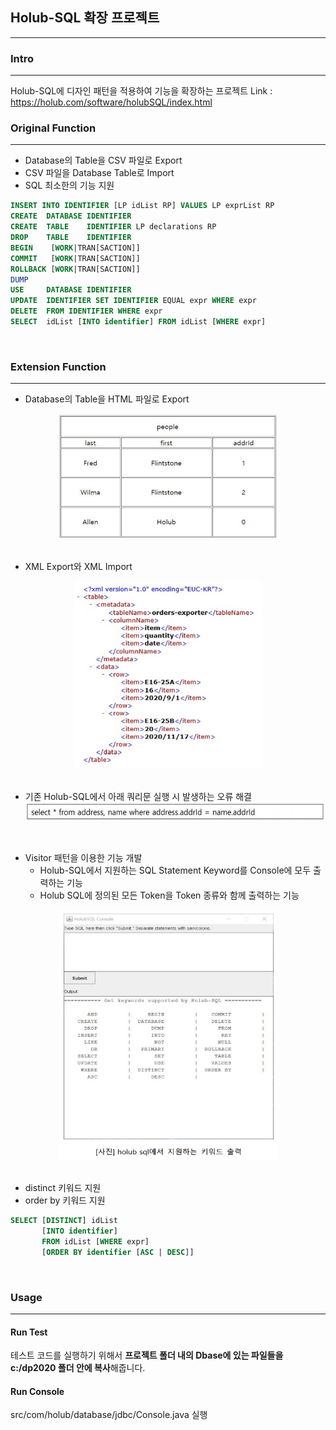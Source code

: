 ## Holub-SQL 확장 프로젝트
---
### Intro
---
Holub-SQL에 디자인 패턴을 적용하여 기능을 확장하는 프로젝트
Link : https://holub.com/software/holubSQL/index.html
<br>

### Original Function
---
- Database의 Table을 CSV 파일로 Export
- CSV 파일을 Database Table로 Import
- SQL 최소한의 기능 지원

```sql
INSERT INTO IDENTIFIER [LP idList RP] VALUES LP exprList RP
CREATE  DATABASE IDENTIFIER
CREATE  TABLE    IDENTIFIER LP declarations RP
DROP    TABLE    IDENTIFIER
BEGIN    [WORK|TRAN[SACTION]]
COMMIT   [WORK|TRAN[SACTION]]
ROLLBACK [WORK|TRAN[SACTION]]
DUMP
USE     DATABASE IDENTIFIER
UPDATE  IDENTIFIER SET IDENTIFIER EQUAL expr WHERE expr
DELETE  FROM IDENTIFIER WHERE expr
SELECT  idList [INTO identifier] FROM idList [WHERE expr]
```

<br>

### Extension Function
---

- Database의 Table을 HTML 파일로 Export
<center><img src="/assets/111_xagr5fn4g.png" width="350" height="200"></center>

<br>

- XML Export와 XML Import
<center><img src="/assets/111_nrbovdy0x.png" width="300" height="300"></center>

<br>

- 기존 Holub-SQL에서 아래 쿼리문 실행 시 발생하는 오류 해결
  <img src="/assets/111.png" width="500" height="30">
  
<br>

- Visitor 패턴을 이용한 기능 개발
  - Holub-SQL에서 지원하는 SQL Statement Keyword를 Console에 모두 출력하는 기능
  - Holub SQL에 정의된 모든 Token을 Token 종류와 함께 출력하는 기능
<center><img src="/assets/111_wavoxwk2g.png" width="350" height="400"></center>

<br>

- distinct 키워드 지원
- order by 키워드 지원
```SQL
SELECT [DISTINCT] idList
       [INTO identifier]
       FROM idList [WHERE expr]
       [ORDER BY identifier [ASC | DESC]]
```

<br>

### Usage
---
#### Run Test
테스트 코드를 실행하기 위해서 **프로젝트 폴더 내의 Dbase에 있는 파일들을 c:/dp2020 폴더 안에 복사**해줍니다.
<br>
#### Run Console
src/com/holub/database/jdbc/Console.java 실행
